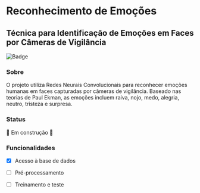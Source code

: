 # Reconhecimento de Emoções

## Técnica para Identificação de Emoções em Faces por Câmeras de Vigilância

![Badge](https://img.shields.io/badge/Colab-F9AB00?style=for-the-badge&logo=googlecolab&color=525252)

### Sobre
O projeto utiliza Redes Neurais Convolucionais para reconhecer emoções humanas em faces capturadas por câmeras de vigilância. Baseado nas teorias de Paul Ekman, as emoções incluem raiva, nojo, medo, alegria, neutro, tristeza e surpresa.

### Status
🚧 Em construção 🚧

### Funcionalidades
- [x] Acesso à base de dados
- [ ] Pré-processamento
- [ ] Treinamento e teste

